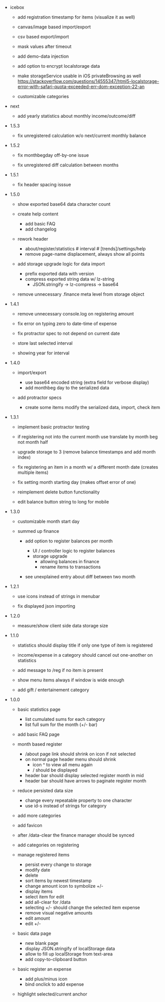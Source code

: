 - icebox
  - add registration timestamp for items (visualize it as well)

  - canvas/image based import/export

  - csv based export/import

  - mask values after timeout

  - add demo-data injection

  - add option to encrypt localstorage data

  - make storageService usable in iOS privateBrowsing as well
    https://stackoverflow.com/questions/14555347/html5-localstorage-error-with-safari-quota-exceeded-err-dom-exception-22-an

  - customizable categories

- next
  - add yearly statistics about monthly income/outcome/diff

- 1.5.3
  + fix unregistered calculation w/o next/current monthly balance

+ 1.5.2
  + fix monthbegday off-by-one issue

  + fix unregistered diff calculation between months

+ 1.5.1
  + fix header spacing isssue

+ 1.5.0
  + show exported base64 data character count

  + create help content
    + add basic FAQ
    + add changelog

  + rework header
    + about/register/statistics # interval # [trends]/settings/help
    + remove page-name displacement, always show all points

  + add storage upgrade logic for data import
    + prefix exported data with version
    + compress exported string data w/ lz-string
      + JSON.stringify -> lz-compress -> base64

  + remove unnecessary .finance meta level from storage object

+ 1.4.1
  + remove unnecessary console.log on registering amount

  + fix error on typing zero to date-time of expense

  + fix protractor spec to not depend on current date

  + store last selected interval

  + showing year for interval

+ 1.4.0
  + import/export
    + use base64 encoded string (extra field for verbose display)
    + add monthbeg day to the serialized data

  + add protractor specs
    + create some items modify the serialized data, import, check item

+ 1.3.1
  + implement basic protractor testing

  + if registering not into the current month use translate by month beg not month half

  + upgrade storage to 3 (remove balance timestamps and add month index)

  + fix registering an item in a month w/ a different month date (creates multiple items)

  + fix setting month starting day (makes offset error of one)

  + reimplement delete button functionality

  + edit balance button string to long for mobile

+ 1.3.0
  + customizable month start day

  + summed up finance
    + add option to register balances per month
      + UI / controller logic to register balances
      + storage upgrade
        + allowing balances in finance
        + rename items to transactions

    + see unexplained entry about diff between two month

+ 1.2.1
  + use icons instead of strings in menubar

  + fix displayed json importing

+ 1.2.0
  + measure/show client side data storage size

+ 1.1.0
  + statistics should display title if only one type of item is registered

  + income/expense in a category should cancel out one-another on statistics

  + add message to /reg if no item is present

  + show menu items always if window is wide enough

  + add gift / entertainement category

+ 1.0.0
  + basic statistics page
    + list cumulated sums for each category
    + list full sum for the month (+/- bar)

  + add basic FAQ page

  + month based register
    + /about page link should shrink on icon if not selected
    + on normal page header menu should shrink
      + icon ^ to view all menu again
      + /<current-page> should be displayed
    + header bar should display selected register month in mid
    + header bar should have arrows to paginate register month

  + reduce persisted data size
    + change every repeatable property to one character
    + use id-s instead of strings for category

  + add more categories

  + add favicon

  + after /data-clear the finance manager should be synced

  + add categories on registering

  + manage registered items
    + persist every change to storage
    + modify date
    + delete
    + sort items by newest timestamp
    + change amount icon to symbolize +/-
    + display items
    + select item for edit
    + add all-clear for /data
    + selecting +/- should change the selected item expense
    + remove visual negative amounts
    + edit amount
    + edit +/-

  + basic data page
    + new blank page
    + display JSON.stringify of localStorage data
    + allow to fill up localStorage from text-area
    + add copy-to-clipboard button

  + basic register an expense
    + add plus/minus icon
    + bind onclick to add expense

  + highlight selected/current anchor
